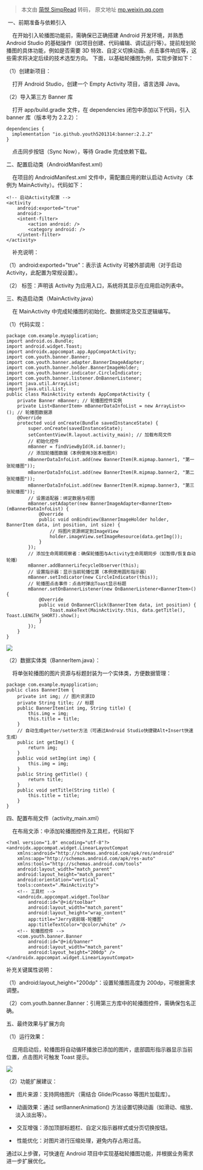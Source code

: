 > 本文由 [简悦 SimpRead](http://ksria.com/simpread/) 转码， 原文地址 [mp.weixin.qq.com](https://mp.weixin.qq.com/s/bpq9rv4axxgI8J_i6qkWmA)

 一、前期准备与依赖引入

    在开始引入轮播图功能前，需确保已正确搭建 Android 开发环境，并熟悉 Android Studio 的基础操作（如项目创建、代码编辑、调试运行等）。提前规划轮播图的具体功能，例如是否需要 3D 特效、自定义切换动画、点击事件响应等，这些需求将决定后续的技术选型方向。 下面，以基础轮播图为例，实现步骤如下：

（1）创建新项目： 

    打开 Android Studio，创建一个 Empty Activity 项目，语言选择 Java。 

（2）导入第三方 Banner 库 

    打开 app/build.gradle 文件，在 dependencies 闭包中添加以下代码，引入 banner 库（版本号为 2.2.2）： 

```
dependencies {
  implementation "io.github.youth5201314:banner:2.2.2" 
}

```

    点击同步按钮（Sync Now），等待 Gradle 完成依赖下载。

二、配置启动类（AndroidManifest.xml）

    在项目的 AndroidManifest.xml 文件中，需配置应用的默认启动 Activity（本例为 MainActivity）。代码如下：  

```
<!-- 启动Activity配置 -->
<activity
    android:exported="true"
    android:>
    <intent-filter>
        <action android: />
        <category android: />
    </intent-filter>
</activity>

```

    补充说明：

（1）android:exported="true"：表示该 Activity 可被外部调用（对于启动 Activity，此配置为常规设置）。 

（2）<intent-filter> 标签：声明该 Activity 为应用入口，系统将其显示在应用启动列表中。

三、构造启动类（MainActivity.java）

    在 MainActivity 中完成轮播图的初始化、数据绑定及交互逻辑编写。  

（1）代码实现：  

```
package com.example.myapplication;
import android.os.Bundle;
import android.widget.Toast;
import androidx.appcompat.app.AppCompatActivity;
import com.youth.banner.Banner;
import com.youth.banner.adapter.BannerImageAdapter;
import com.youth.banner.holder.BannerImageHolder;
import com.youth.banner.indicator.CircleIndicator;
import com.youth.banner.listener.OnBannerListener;
import java.util.ArrayList;
import java.util.List;
public class MainActivity extends AppCompatActivity {
    private Banner mBanner; // 轮播图控件实例
    private List<BannerItem> mBannerDataInfoList = new ArrayList<>(); // 轮播图数据源
    @Override
    protected void onCreate(Bundle savedInstanceState) {
        super.onCreate(savedInstanceState);
        setContentView(R.layout.activity_main); // 加载布局文件
        // 初始化控件
        mBanner = findViewById(R.id.banner);
        // 添加轮播图数据（本例使用3张本地图片）
        mBannerDataInfoList.add(new BannerItem(R.mipmap.banner1, "第一张轮播图"));
        mBannerDataInfoList.add(new BannerItem(R.mipmap.banner2, "第二张轮播图"));
        mBannerDataInfoList.add(new BannerItem(R.mipmap.banner3, "第三张轮播图"));
        // 设置适配器：绑定数据与视图
        mBanner.setAdapter(new BannerImageAdapter<BannerItem>(mBannerDataInfoList) {
            @Override
            public void onBindView(BannerImageHolder holder, BannerItem data, int position, int size) {
                // 将图片资源绑定到ImageView
                holder.imageView.setImageResource(data.getImg());
            }
        });
        // 添加生命周期观察者：确保轮播图与Activity生命周期同步（如暂停/恢复自动轮播）
        mBanner.addBannerLifecycleObserver(this);
        // 设置指示器：显示当前轮播位置（本例使用圆形指示器）
        mBanner.setIndicator(new CircleIndicator(this));
        // 轮播图点击事件：点击时弹出Toast显示标题
        mBanner.setOnBannerListener(new OnBannerListener<BannerItem>() {
            @Override
            public void OnBannerClick(BannerItem data, int position) {
                Toast.makeText(MainActivity.this, data.getTitle(), Toast.LENGTH_SHORT).show();
            }
        });
    }
}

```

![](https://mmbiz.qpic.cn/sz_mmbiz_png/Lqp1hYm2MNQlBP2ujn3lO85ib5GtvOoHKbWCh4J8bmZ83Mf8Y2EExxVaWiaMAia6iaqL8qib1AibmgqAwHDMXK0rFwoA/640?wx_fmt=png&from=appmsg)

（2）数据实体类（BannerItem.java）：  

    将单张轮播图的图片资源与标题封装为一个实体类，方便数据管理：  

```
package com.example.myapplication;
public class BannerItem {
    private int img; // 图片资源ID
    private String title; // 标题
    public BannerItem(int img, String title) {
        this.img = img;
        this.title = title;
    }
    // 自动生成getter/setter方法（可通过Android Studio快捷键Alt+Insert快速生成）
    public int getImg() {
        return img;
    }
    public void setImg(int img) {
        this.img = img;
    }
    public String getTitle() {
        return title;
    }
    public void setTitle(String title) {
        this.title = title;
    }
}

```

四、配置布局文件（activity_main.xml）

    在布局文添：中添加轮播图控件及工具栏，代码如下

```
<?xml version="1.0" encoding="utf-8"?>
<androidx.appcompat.widget.LinearLayoutCompat 
    xmlns:android="http://schemas.android.com/apk/res/android"
    xmlns:app="http://schemas.android.com/apk/res-auto"
    xmlns:tools="http://schemas.android.com/tools"
    android:layout_width="match_parent"
    android:layout_height="match_parent"
    android:orientation="vertical"
    tools:context=".MainActivity">
    <!-- 工具栏 -->
    <androidx.appcompat.widget.Toolbar
        android:id="@+id/toolbar"
        android:layout_width="match_parent"
        android:layout_height="wrap_content"
        app:title="Jerry说前端-轮播图"
        app:titleTextColor="@color/white" />
    <!-- 轮播图控件 -->
    <com.youth.banner.Banner
        android:id="@+id/banner"
        android:layout_width="match_parent"
        android:layout_height="200dp" />
</androidx.appcompat.widget.LinearLayoutCompat>

```

补充关键属性说明：

（1）android:layout_height="200dp"：设置轮播图高度为 200dp，可根据需求调整。  

（2）com.youth.banner.Banner：引用第三方库中的轮播图控件，需确保包名正确。

五、最终效果与扩展方向

（1）运行效果：

    应用启动后，轮播图将自动循环播放已添加的图片，底部圆形指示器显示当前位置，点击图片可触发 Toast 提示。  

![](https://mmbiz.qpic.cn/sz_mmbiz_png/Lqp1hYm2MNQlBP2ujn3lO85ib5GtvOoHK9yQMvupuDPBWv0w3gXyUMOx9Gib3OmvIWU52IMwB3w1WJwsrVGWMf1g/640?wx_fmt=png&from=appmsg)

（2）功能扩展建议： 

*    图片来源：支持网络图片（需结合 Glide/Picasso 等图片加载库）。 
    
*    动画效果：通过 setBannerAnimation() 方法设置切换动画（如滑动、缩放、淡入淡出等）。 
    
*    交互增强：添加顶部标题栏、自定义指示器样式或分页切换按钮。 
    
*    性能优化：对图片进行压缩处理，避免内存占用过高。 
    

 通过以上步骤，可快速在 Android 项目中实现基础轮播图功能，并根据业务需求进一步扩展优化。
